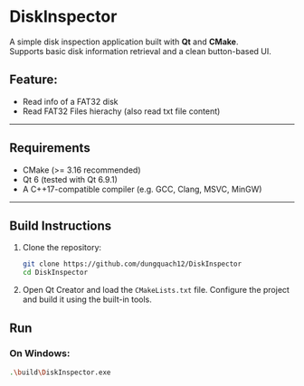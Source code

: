 # DiskInspector

A simple disk inspection application built with **Qt** and **CMake**.  
Supports basic disk information retrieval and a clean button-based UI.

## Feature:
- Read info of a FAT32 disk
- Read FAT32 Files hierachy (also read txt file content)
---

## Requirements
- CMake (>= 3.16 recommended)
- Qt 6 (tested with Qt 6.9.1)
- A C++17-compatible compiler (e.g. GCC, Clang, MSVC, MinGW)

---

## Build Instructions

1. Clone the repository:
   ```bash
   git clone https://github.com/dungquach12/DiskInspector
   cd DiskInspector
   ```

2. Open Qt Creator and load the `CMakeLists.txt` file.
   Configure the project and build it using the built-in tools.

## Run
### On Windows:
```bash
.\build\DiskInspector.exe
```
